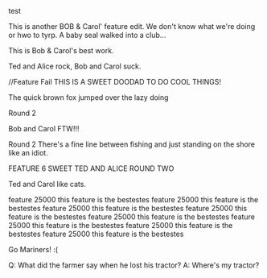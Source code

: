 test

This is another BOB & Carol' feature edit. We don't know what we're doing or hwo to tyrp.
A baby seal walked into a club...

This is Bob & Carol's best work.


Ted and Alice rock, Bob and Carol suck.


//Feature Fail
THIS IS A SWEET DOODAD TO DO COOL THINGS!


The quick brown fox jumped over the lazy doing

Round 2

Bob and Carol FTW!!!


Round 2 There's a fine line between fishing and just standing on the shore like an idiot.

FEATURE 6 SWEET TED AND ALICE ROUND TWO

Ted and Carol like cats.



feature 25000
this feature is the bestestes
feature 25000
this feature is the bestestes
feature 25000
this feature is the bestestes
feature 25000
this feature is the bestestes
feature 25000
this feature is the bestestes
feature 25000
this feature is the bestestes
feature 25000
this feature is the bestestes
feature 25000
this feature is the bestestes



Go Mariners! :(
  
Q: What did the farmer say when he lost his tractor?
A: Where's my tractor?
